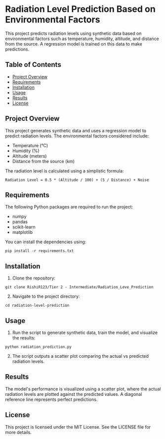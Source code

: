 
# Radiation Level Prediction Based on Environmental Factors

This project predicts radiation levels using synthetic data based on environmental factors such as temperature, humidity, altitude, and distance from the source. A regression model is trained on this data to make predictions.

## Table of Contents

- [Project Overview](#project-overview)
- [Requirements](#requirements)
- [Installation](#installation)
- [Usage](#usage)
- [Results](#results)
- [License](#license)

## Project Overview

This project generates synthetic data and uses a regression model to predict radiation levels. The environmental factors considered include:
- Temperature (°C)
- Humidity (%)
- Altitude (meters)
- Distance from the source (km)

The radiation level is calculated using a simplistic formula:
```
Radiation Level = 0.5 * (Altitude / 100) + (5 / Distance) + Noise
```

## Requirements

The following Python packages are required to run the project:

- numpy
- pandas
- scikit-learn
- matplotlib

You can install the dependencies using:
```
pip install -r requirements.txt
```

## Installation

1. Clone the repository:
```
git clone RishiR123/Tier 2 - Intermediate/Radiation_Leve_Prediction
```
2. Navigate to the project directory:
```
cd radiation-level-prediction
```

## Usage

1. Run the script to generate synthetic data, train the model, and visualize the results:
```
python radiation_prediction.py
```

2. The script outputs a scatter plot comparing the actual vs predicted radiation levels.

## Results

The model's performance is visualized using a scatter plot, where the actual radiation levels are plotted against the predicted values. A diagonal reference line represents perfect predictions.

## License

This project is licensed under the MIT License. See the LICENSE file for more details.

